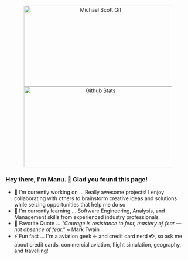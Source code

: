 <p align="center">
    <img src="https://github.com/manu-p-1/manu-p-1/blob/master/static/images/happy_mscott.gif" alt="Michael Scott Gif" width="405" height="220"/>
    <!-- Original Source: https://media.giphy.com/media/xMGh0bajSyNdC/giphy.gif -->
    <img src="https://github-readme-stats.vercel.app/api?username=manu-p-1&show_icons=true&theme=tokyonight&count_private=true&custom_title=Manu's%20GitHub%20Stats" alt="Github Stats" width="405" height="220"/> 
</p>

### Hey there, I'm Manu. 👋 Glad you found this page!

- 🔭 I’m currently working on ... Really awesome projects! I enjoy collaborating with others to brainstorm creative ideas and solutions while seizing opportunities that help me do so
- 🌱 I’m currently learning ... Software Engineering, Analysis, and Management skills from experienced industry professionals
- 💬 Favorite Quote ... *"Courage is resistance to fear, mastery of fear — not absence of fear."* ~ Mark Twain
- ⚡ Fun fact ... I'm a aviation geek ✈️ and credit card nerd 💳, so ask me about credit cards, commercial aviation, flight simulation, geography, and travelling!

